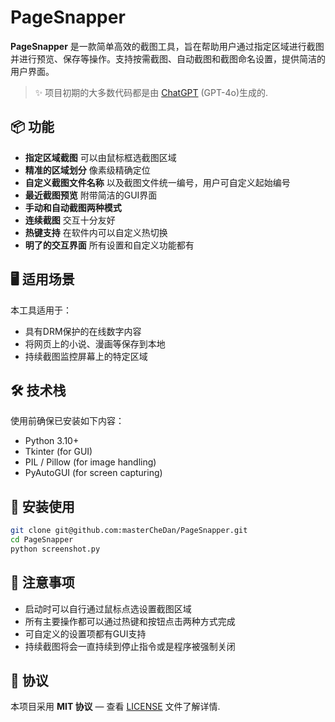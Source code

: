 # PageSnapper

**PageSnapper** 是一款简单高效的截图工具，旨在帮助用户通过指定区域进行截图并进行预览、保存等操作。支持按需截图、自动截图和截图命名设置，提供简洁的用户界面。

> ✨ 项目初期的大多数代码都是由 [ChatGPT](https://openai.com/chatgpt) (GPT-4o)生成的.

## 📦 功能

- **指定区域截图** 可以由鼠标框选截图区域
- **精准的区域划分** 像素级精确定位
- **自定义截图文件名称** 以及截图文件统一编号，用户可自定义起始编号
- **最近截图预览** 附带简洁的GUI界面
- **手动和自动截图两种模式**
- **连续截图** 交互十分友好
- **热键支持** 在软件内可以自定义热切换
- **明了的交互界面** 所有设置和自定义功能都有

## 🖥️ 适用场景

本工具适用于：

- 具有DRM保护的在线数字内容
- 将网页上的小说、漫画等保存到本地
- 持续截图监控屏幕上的特定区域

## 🛠️ 技术栈

使用前确保已安装如下内容：

- Python 3.10+
- Tkinter (for GUI)
- PIL / Pillow (for image handling)
- PyAutoGUI (for screen capturing)

## 🚀 安装使用

```bash
git clone git@github.com:masterCheDan/PageSnapper.git
cd PageSnapper
python screenshot.py
```

## 🧠 注意事项

- 启动时可以自行通过鼠标点选设置截图区域
- 所有主要操作都可以通过热键和按钮点击两种方式完成
- 可自定义的设置项都有GUI支持
- 持续截图将会一直持续到停止指令或是程序被强制关闭

## 📄 协议

本项目采用 **MIT 协议** — 查看 [LICENSE](LICENSE) 文件了解详情.
